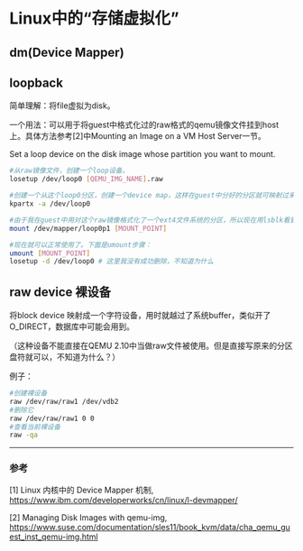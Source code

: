 # Linux中的“存储虚拟化”

## dm(Device Mapper)

## loopback

简单理解：将file虚拟为disk。

一个用法：可以用于将guest中格式化过的raw格式的qemu镜像文件挂到host上。具体方法参考[2]中Mounting an Image on a VM Host Server一节。

Set a loop device on the disk image whose partition you want to mount.
```bash
#从raw镜像文件，创建一个loop设备。
losetup /dev/loop0 [QEMU_IMG_NAME].raw

#创建一个从这个loop0分区，创建一个device map，这样在guest中分好的分区就可映射过来了。
kpartx -a /dev/loop0

#由于我在guest中用对这个raw镜像格式化了一个ext4文件系统的分区，所以现在用lsblk看到有loop0设备和loop0p1分区。现在直接挂载：
mount /dev/mapper/loop0p1 [MOUNT_POINT]

#现在就可以正常使用了。下面是umount步骤：
umount [MOUNT_POINT]
losetup -d /dev/loop0 # 这里我没有成功删除，不知道为什么
```

## raw device 裸设备

将block device 映射成一个字符设备，用时就越过了系统buffer，类似开了O_DIRECT，数据库中可能会用到。

（这种设备不能直接在QEMU 2.10中当做raw文件被使用。但是直接写原来的分区盘符就可以，不知道为什么？）

例子：
```bash
#创建裸设备
raw /dev/raw/raw1 /dev/vdb2
#删除它
raw /dev/raw/raw1 0 0
#查看当前裸设备
raw -qa
```

---
### 参考

[1] Linux 内核中的 Device Mapper 机制, https://www.ibm.com/developerworks/cn/linux/l-devmapper/

[2] Managing Disk Images with qemu-img, https://www.suse.com/documentation/sles11/book_kvm/data/cha_qemu_guest_inst_qemu-img.html